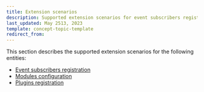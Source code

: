 ```yaml
---
title: Extension scenarios
description: Supported extension scenarios for event subscribers registration, modules configuration, plugins registration
last_updated: May 2513, 2023
template: concept-topic-template
redirect_from:
---
```


This section describes the supported extension scenarios for the following entities:

- [Event subscribers registration](/docs/scos/dev/guidelines/keeping-a-project-upgradable/extension-scenarios/event-subscribers-registration.html)
- [Modules configuration](/docs/scos/dev/guidelines/keeping-a-project-upgradable/extension-scenarios/modules-configuration.html)
- [Plugins registration](/docs/scos/dev/guidelines/keeping-a-project-upgradable/extension-scenarios/plugins-registration.html)
